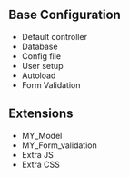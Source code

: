 Base Configuration
------------------

* Default controller
* Database
* Config file
* User setup
* Autoload
* Form Validation

Extensions
----------

* MY_Model
* MY_Form_validation
* Extra JS
* Extra CSS